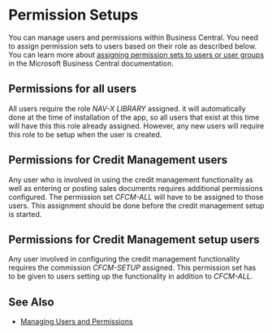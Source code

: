 # Permission Setups

You can manage users and permissions within Business Central. You need to assign permission sets to users based on their role as described below. You can learn more about [assigning permission sets to users or user groups](https://docs.microsoft.com/en-us/dynamics365/business-central/ui-how-users-permissions#to-assign-permission-sets-to-users-or-user-groups) in the Microsoft Business Central documentation.

## Permissions for all users

All users require the role *NAV-X LIBRARY* assigned. it will automatically done at the time of installation of the app, so all users that exist at this time will have this this role already assigned. However, any new users will require this role to be setup when the user is created.

## Permissions for Credit Management users

Any user who is involved in using the credit management functionality as well as entering or posting sales documents requires additional permissions configured. The permission set *CFCM-ALL* will have to be assigned to those users. This assignment should be done before the credit management setup is started.

## Permissions for Credit Management setup users

Any user involved in configuring the credit management functionality requires the commission *CFCM-SETUP* assigned. This permission set has to be given to users setting up the functionality in addition to *CFCM-ALL*.

## See Also

- [Managing Users and Permissions](https://docs.microsoft.com/en-us/dynamics365/business-central/ui-how-users-permissions)
